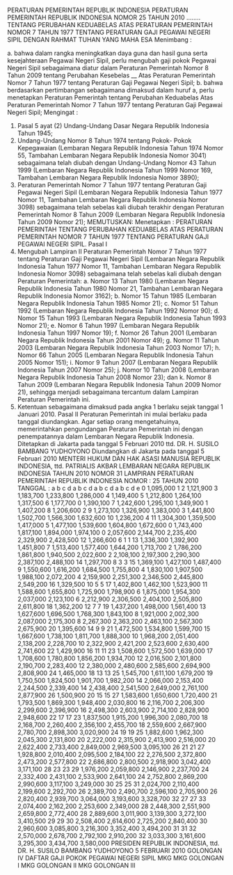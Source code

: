  PERATURAN PEMERINTAH REPUBLIK INDONESIA PERATURAN PEMERINTAH REPUBLIK INDONESIA NOMOR 25 TAHUN 2010 ........ TENTANG PERUBAHAN KEDUABELAS ATAS PERATURAN PEMERINTAH NOMOR 7 TAHUN 1977 TENTANG PERATURAN GAJI PEGAWAI NEGERI SIPIL
DENGAN RAHMAT TUHAN YANG MAHA ESA
Menimbang :

a. bahwa dalam rangka meningkatkan daya guna dan hasil guna serta kesejahteraan Pegawai Negeri Sipil, perlu mengubah gaji pokok Pegawai Negeri Sipil sebagaimana diatur dalam Peraturan Pemerintah Nomor 8 Tahun 2009 tentang Perubahan Kesebelas __ Atas Peraturan Pemerintah Nomor 7 Tahun 1977 tentang Peraturan Gaji Pegawai Negeri Sipil;
b. bahwa berdasarkan pertimbangan sebagaimana dimaksud dalam huruf a, perlu menetapkan Peraturan Pemerintah tentang Perubahan Keduabelas Atas Peraturan Pemerintah Nomor 7 Tahun 1977 tentang Peraturan Gaji Pegawai Negeri Sipil;
Mengingat :

1. Pasal 5 ayat (2) Undang-Undang Dasar Negara Republik Indonesia Tahun 1945;
2. Undang-Undang Nomor 8 Tahun 1974 tentang Pokok- Pokok Kepegawaian (Lembaran Negara Republik Indonesia Tahun 1974 Nomor 55, Tambahan Lembaran Negara Republik Indonesia Nomor 3041) sebagaimana telah diubah dengan Undang-Undang Nomor 43 Tahun 1999 (Lembaran Negara Republik Indonesia Tahun 1999 Nomor 169, Tambahan Lembaran Negara Republik Indonesia Nomor 3890);
3. Peraturan Pemerintah Nomor 7 Tahun 1977 tentang Peraturan Gaji Pegawai Negeri Sipil (Lembaran Negara Republik Indonesia Tahun 1977 Nomor 11, Tambahan Lembaran Negara Republik Indonesia Nomor 3098) sebagaimana telah sebelas kali diubah terakhir dengan Peraturan Pemerintah Nomor 8 Tahun 2009 (Lembaran Negara Republik Indonesia Tahun 2009 Nomor 21);
MEMUTUSKAN:
 Menetapkan : PERATURAN PEMERINTAH TENTANG PERUBAHAN KEDUABELAS ATAS PERATURAN PEMERINTAH NOMOR 7 TAHUN 1977 TENTANG PERATURAN GAJI PEGAWAI NEGERI SIPIL.
Pasal I
1. Mengubah Lampiran II Peraturan Pemerintah Nomor 7 Tahun 1977 tentang Peraturan Gaji Pegawai Negeri Sipil (Lembaran Negara Republik Indonesia Tahun 1977 Nomor 11, Tambahan Lembaran Negara Republik Indonesia Nomor 3098) sebagaimana telah sebelas kali diubah dengan Peraturan Pemerintah:
a. Nomor 13 Tahun 1980 (Lembaran Negara Republik Indonesia Tahun 1980 Nomor 21, Tambahan Lembaran Negara Republik Indonesia Nomor 3162);
b. Nomor 15 Tahun 1985 (Lembaran Negara Republik Indonesia Tahun 1985 Nomor 21);
c. Nomor 51 Tahun 1992 (Lembaran Negara Republik Indonesia Tahun 1992 Nomor 90);
d. Nomor 15 Tahun 1993 (Lembaran Negara Republik Indonesia Tahun 1993 Nomor 21);
e. Nomor 6 Tahun 1997 (Lembaran Negara Republik Indonesia Tahun 1997 Nomor 19);
f. Nomor 26 Tahun 2001 (Lembaran Negara Republik Indonesia Tahun 2001 Nomor 49);
g. Nomor 11 Tahun 2003 (Lembaran Negara Republik Indonesia Tahun 2003 Nomor 17);
h. Nomor 66 Tahun 2005 (Lembaran Negara Republik Indonesia Tahun 2005 Nomor 151);
i. Nomor 9 Tahun 2007 (Lembaran Negara Republik Indonesia Tahun 2007 Nomor 25);
j. Nomor 10 Tahun 2008 (Lembaran Negara Republik Indonesia Tahun 2008 Nomor 23); dan
k. Nomor 8 Tahun 2009 (Lembaran Negara Republik Indonesia Tahun 2009 Nomor 21), sehingga menjadi sebagaimana tercantum dalam Lampiran Peraturan Pemerintah ini.
2. Ketentuan sebagaimana dimaksud pada angka 1 berlaku sejak tanggal 1 Januari 2010.
Pasal II
Peraturan Pemerintah ini mulai berlaku pada tanggal diundangkan.
Agar setiap orang mengetahuinya, memerintahkan pengundangan Peraturan Pemerintah ini dengan penempatannya dalam Lembaran Negara Republik Indonesia. Ditetapkan di Jakarta pada tanggal 5 Februari 2010 ttd. DR. H. SUSILO BAMBANG YUDHOYONO Diundangkan di Jakarta pada tanggal 5 Februari 2010 MENTERI HUKUM DAN HAK ASASI MANUSIA REPUBLIK INDONESIA, ttd. PATRIALIS AKBAR LEMBARAN NEGARA REPUBLIK INDONESIA TAHUN 2010 NOMOR 31 LAMPIRAN PERATURAN PEMERINTAH REPUBLIK INDONESIA NOMOR : 25 TAHUN 2010 TANGGAL : a b c d a b c d a b c d a b c d e 0 1,095,000 1 2 1,121,900 3 1,183,700 1,233,800 1,286,000 4 1,149,400 5 1,212,800 1,264,100 1,317,500 6 1,177,700 0 1,390,100 7 1,242,600 1,295,100 1,349,900 1 1,407,200 8 1,206,600 2 9 1,273,100 1,326,900 1,383,000 3 1,441,800 1,502,700 1,566,300 1,632,600 10 1,236,200 4 11 1,304,300 1,359,500 1,417,000 5 1,477,100 1,539,600 1,604,800 1,672,600 0 1,743,400 1,817,100 1,894,000 1,974,100 0 2,057,600 2,144,700 2,235,400 2,329,900 2,428,500 12 1,266,600 6 1 1 13 1,336,300 1,392,900 1,451,800 7 1,513,400 1,577,400 1,644,200 1,713,700 2 1,786,200 1,861,800 1,940,500 2,022,600 2 2,108,100 2,197,300 2,290,300 2,387,100 2,488,100 14 1,297,700 8 3 3 15 1,369,100 1,427,100 1,487,400 9 1,550,600 1,616,200 1,684,500 1,755,800 4 1,830,100 1,907,500 1,988,100 2,072,200 4 2,159,900 2,251,300 2,346,500 2,445,800 2,549,200 16 1,329,500 10 5 5 17 1,402,800 1,462,100 1,523,900 11 1,588,600 1,655,800 1,725,900 1,798,900 6 1,875,000 1,954,300 2,037,000 2,123,100 6 2,212,900 2,306,500 2,404,100 2,505,800 2,611,800 18 1,362,200 12 7 7 19 1,437,200 1,498,000 1,561,400 13 1,627,600 1,696,500 1,768,300 1,843,100 8 1,921,000 2,002,300 2,087,000 2,175,300 8 2,267,300 2,363,200 2,463,100 2,567,300 2,675,900 20 1,395,600 14 9 9 21 1,472,500 1,534,800 1,599,700 15 1,667,600 1,738,100 1,811,700 1,888,300 10 1,968,200 2,051,400 2,138,200 2,228,700 10 2,322,900 2,421,200 2,523,600 2,630,400 2,741,600 22 1,429,900 16 11 11 23 1,508,600 1,572,500 1,639,000 17 1,708,600 1,780,800 1,856,200 1,934,700 12 2,016,500 2,101,800 2,190,700 2,283,400 12 2,380,000 2,480,600 2,585,600 2,694,900 2,808,900 24 1,465,000 18 13 13 25 1,545,700 1,611,100 1,679,200 19 1,750,500 1,824,500 1,901,700 1,982,200 14 2,066,000 2,153,400 2,244,500 2,339,400 14 2,438,400 2,541,500 2,649,000 2,761,100 2,877,900 26 1,500,900 20 15 15 27 1,583,600 1,650,600 1,720,400 21 1,793,500 1,869,300 1,948,400 2,030,800 16 2,116,700 2,206,300 2,299,600 2,396,900 16 2,498,300 2,603,900 2,714,100 2,828,900 2,948,600 22 17 17 23 1,837,500 1,915,200 1,996,300 2,080,700 18 2,168,700 2,260,400 2,356,100 2,455,700 18 2,559,600 2,667,900 2,780,700 2,898,300 3,020,900 24 19 19 25 1,882,600 1,962,300 2,045,300 2,131,800 20 2,222,000 2,315,900 2,413,900 2,516,000 20 2,622,400 2,733,400 2,849,000 2,969,500 3,095,100 26 21 21 27 1,928,800 2,010,400 2,095,500 2,184,100 22 2,276,500 2,372,800 2,473,200 2,577,800 22 2,686,800 2,800,500 2,918,900 3,042,400 3,171,100 28 23 23 29 1,976,200 2,059,800 2,146,900 2,237,700 24 2,332,400 2,431,100 2,533,900 2,641,100 24 2,752,800 2,869,200 2,990,600 3,117,100 3,249,000 30 25 25 31 2,024,700 2,110,400 2,199,600 2,292,700 26 2,389,700 2,490,700 2,596,100 2,705,900 26 2,820,400 2,939,700 3,064,000 3,193,600 3,328,700 32 27 27 33 2,074,400 2,162,200 2,253,600 2,349,000 28 2,448,300 2,551,900 2,659,800 2,772,400 28 2,889,600 3,011,900 3,139,300 3,272,100 3,410,500 29 29 30 2,508,400 2,614,600 2,725,200 2,840,400 30 2,960,600 3,085,800 3,216,300 3,352,400 3,494,200 31 31 32 2,570,000 2,678,700 2,792,100 2,910,200 32 3,033,300 3,161,600 3,295,300 3,434,700 3,580,000 PRESIDEN REPUBLIK INDONESIA, ttd. DR. H. SUSILO BAMBANG YUDHOYONO 5 FEBRUARI 2010 GOLONGAN IV DAFTAR GAJI POKOK PEGAWAI NEGERI SIPIL MKG MKG GOLONGAN I MKG GOLONGAN II MKG GOLONGAN III